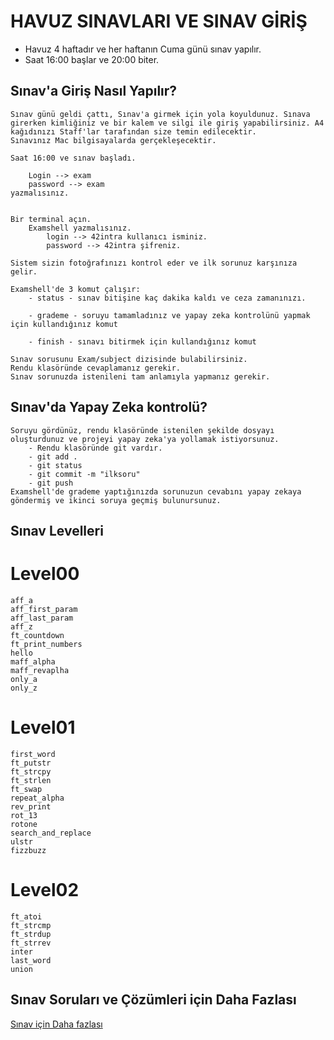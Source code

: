 # HAVUZ SINAVLARI VE SINAV GİRİŞ

- Havuz 4 haftadır ve her haftanın Cuma günü sınav yapılır.
- Saat 16:00 başlar ve 20:00 biter.

## Sınav'a Giriş Nasıl Yapılır?
    Sınav günü geldi çattı, Sınav'a girmek için yola koyuldunuz. Sınava girerken kimliğiniz ve bir kalem ve silgi ile giriş yapabilirsiniz. A4 kağıdınızı Staff'lar tarafından size temin edilecektir.
    Sınavınız Mac bilgisayalarda gerçekleşecektir.

    Saat 16:00 ve sınav başladı.
    
        Login --> exam
        password --> exam
    yazmalısınız.
    

    Bir terminal açın.
        Examshell yazmalısınız.
            login --> 42intra kullanıcı isminiz.
            password --> 42intra şifreniz.
    
    Sistem sizin fotoğrafınızı kontrol eder ve ilk sorunuz karşınıza gelir.

    Examshell'de 3 komut çalışır:
        - status - sınav bitişine kaç dakika kaldı ve ceza zamanınızı.
        
        - grademe - soruyu tamamladınız ve yapay zeka kontrolünü yapmak için kullandığınız komut
        
        - finish - sınavı bitirmek için kullandığınız komut

    Sınav sorusunu Exam/subject dizisinde bulabilirsiniz.
    Rendu klasöründe cevaplamanız gerekir.
    Sınav sorunuzda istenileni tam anlamıyla yapmanız gerekir.

## Sınav'da Yapay Zeka kontrolü?
    Soruyu gördünüz, rendu klasöründe istenilen şekilde dosyayı oluşturdunuz ve projeyi yapay zeka'ya yollamak istiyorsunuz.
        - Rendu klasöründe git vardır.
        - git add .
        - git status
        - git commit -m "ilksoru"
        - git push
    Examshell'de grademe yaptığınızda sorunuzun cevabını yapay zekaya göndermiş ve ikinci soruya geçmiş bulunursunuz.


## Sınav Levelleri

# Level00
    aff_a
    aff_first_param
    aff_last_param
    aff_z
    ft_countdown
    ft_print_numbers
    hello
    maff_alpha
    maff_revaplha
    only_a
    only_z

# Level01
    first_word
    ft_putstr
    ft_strcpy
    ft_strlen
    ft_swap
    repeat_alpha
    rev_print
    rot_13
    rotone
    search_and_replace
    ulstr
    fizzbuzz

# Level02
    ft_atoi
    ft_strcmp
    ft_strdup
    ft_strrev
    inter
    last_word
    union

## Sınav Soruları ve Çözümleri için Daha Fazlası
[Sınav için Daha fazlası](http://nigal.freeshell.org/42/exam-solutions/)    
